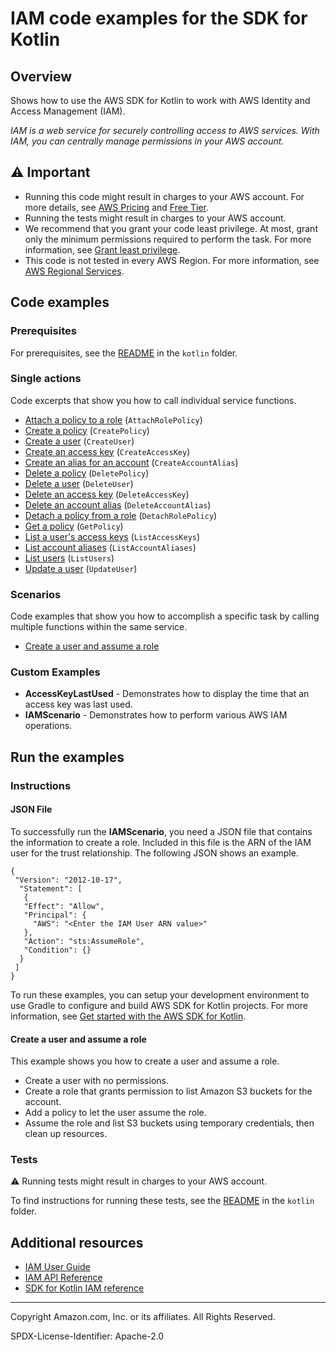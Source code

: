 # IAM code examples for the SDK for Kotlin

## Overview

Shows how to use the AWS SDK for Kotlin to work with AWS Identity and Access Management (IAM).

<!--custom.overview.start-->
<!--custom.overview.end-->

_IAM is a web service for securely controlling access to AWS services. With IAM, you can centrally manage permissions in your AWS account._

## ⚠ Important

* Running this code might result in charges to your AWS account. For more details, see [AWS Pricing](https://aws.amazon.com/pricing/) and [Free Tier](https://aws.amazon.com/free/).
* Running the tests might result in charges to your AWS account.
* We recommend that you grant your code least privilege. At most, grant only the minimum permissions required to perform the task. For more information, see [Grant least privilege](https://docs.aws.amazon.com/IAM/latest/UserGuide/best-practices.html#grant-least-privilege).
* This code is not tested in every AWS Region. For more information, see [AWS Regional Services](https://aws.amazon.com/about-aws/global-infrastructure/regional-product-services).

<!--custom.important.start-->
<!--custom.important.end-->

## Code examples

### Prerequisites

For prerequisites, see the [README](../../README.md#Prerequisites) in the `kotlin` folder.


<!--custom.prerequisites.start-->
<!--custom.prerequisites.end-->

### Single actions

Code excerpts that show you how to call individual service functions.

- [Attach a policy to a role](src/main/kotlin/com/kotlin/iam/AttachRolePolicy.kt#L48) (`AttachRolePolicy`)
- [Create a policy](src/main/kotlin/com/kotlin/iam/CreatePolicy.kt#L45) (`CreatePolicy`)
- [Create a user](src/main/kotlin/com/kotlin/iam/CreateUser.kt#L45) (`CreateUser`)
- [Create an access key](src/main/kotlin/com/kotlin/iam/CreateAccessKey.kt#L46) (`CreateAccessKey`)
- [Create an alias for an account](src/main/kotlin/com/kotlin/iam/CreateAccountAlias.kt#L45) (`CreateAccountAlias`)
- [Delete a policy](src/main/kotlin/com/kotlin/iam/DeletePolicy.kt#L44) (`DeletePolicy`)
- [Delete a user](src/main/kotlin/com/kotlin/iam/DeleteUser.kt#L44) (`DeleteUser`)
- [Delete an access key](src/main/kotlin/com/kotlin/iam/DeleteAccessKey.kt#L46) (`DeleteAccessKey`)
- [Delete an account alias](src/main/kotlin/com/kotlin/iam/DeleteAccountAlias.kt#L44) (`DeleteAccountAlias`)
- [Detach a policy from a role](src/main/kotlin/com/kotlin/iam/DetachRolePolicy.kt#L46) (`DetachRolePolicy`)
- [Get a policy](src/main/kotlin/com/kotlin/iam/GetPolicy.kt#L43) (`GetPolicy`)
- [List a user's access keys](src/main/kotlin/com/kotlin/iam/ListAccessKeys.kt#L43) (`ListAccessKeys`)
- [List account aliases](src/main/kotlin/com/kotlin/iam/ListAccountAliases.kt#L29) (`ListAccountAliases`)
- [List users](src/main/kotlin/com/kotlin/iam/ListUsers.kt#L29) (`ListUsers`)
- [Update a user](src/main/kotlin/com/kotlin/iam/UpdateUser.kt#L46) (`UpdateUser`)

### Scenarios

Code examples that show you how to accomplish a specific task by calling multiple
functions within the same service.

- [Create a user and assume a role](src/main/kotlin/com/kotlin/iam/IAMScenario.kt)


<!--custom.examples.start-->

### Custom Examples

- **AccessKeyLastUsed** - Demonstrates how to display the time that an access key was last used.
- **IAMScenario** - Demonstrates how to perform various AWS IAM operations.
<!--custom.examples.end-->

## Run the examples

### Instructions


<!--custom.instructions.start-->

#### JSON File

To successfully run the **IAMScenario**, you need a JSON file that contains the information to create a role. Included in this file is the ARN of the IAM user for the trust relationship. The following JSON shows an example.

    {
     "Version": "2012-10-17",
      "Statement": [
       {
       "Effect": "Allow",
       "Principal": {
         "AWS": "<Enter the IAM User ARN value>"
       },
       "Action": "sts:AssumeRole",
       "Condition": {}
      }
     ]
    }

To run these examples, you can setup your development environment to use Gradle to configure and build AWS SDK for Kotlin projects. For more information,
see [Get started with the AWS SDK for Kotlin](https://docs.aws.amazon.com/sdk-for-kotlin/latest/developer-guide/setup.html).

<!--custom.instructions.end-->



#### Create a user and assume a role

This example shows you how to create a user and assume a role. 

- Create a user with no permissions.
- Create a role that grants permission to list Amazon S3 buckets for the account.
- Add a policy to let the user assume the role.
- Assume the role and list S3 buckets using temporary credentials, then clean up resources.

<!--custom.scenario_prereqs.iam_Scenario_CreateUserAssumeRole.start-->
<!--custom.scenario_prereqs.iam_Scenario_CreateUserAssumeRole.end-->


<!--custom.scenarios.iam_Scenario_CreateUserAssumeRole.start-->
<!--custom.scenarios.iam_Scenario_CreateUserAssumeRole.end-->

### Tests

⚠ Running tests might result in charges to your AWS account.


To find instructions for running these tests, see the [README](../../README.md#Tests)
in the `kotlin` folder.



<!--custom.tests.start-->
<!--custom.tests.end-->

## Additional resources

- [IAM User Guide](https://docs.aws.amazon.com/IAM/latest/UserGuide/introduction.html)
- [IAM API Reference](https://docs.aws.amazon.com/IAM/latest/APIReference/welcome.html)
- [SDK for Kotlin IAM reference](https://sdk.amazonaws.com/kotlin/api/latest/iam/index.html)

<!--custom.resources.start-->
<!--custom.resources.end-->

---

Copyright Amazon.com, Inc. or its affiliates. All Rights Reserved.

SPDX-License-Identifier: Apache-2.0